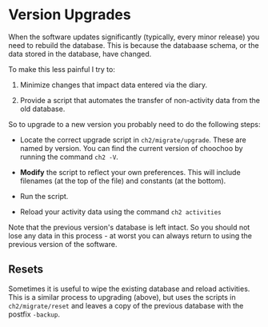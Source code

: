
# Version Upgrades

When the software updates significantly (typically, every minor
release) you need to rebuild the database.  This is because the
databaase schema, or the data stored in the database, have changed.

To make this less painful I try to:

 1. Minimize changes that impact data entered via the diary.

 2. Provide a script that automates the transfer of non-activity data
    from the old database.

So to upgrade to a new version you probably need to do the following
steps:

 * Locate the correct upgrade script in `ch2/migrate/upgrade`.  These
   are named by version.  You can find the current version of choochoo
   by running the command `ch2 -V`.

 * **Modify** the script to reflect your own preferences.  This will
   include filenames (at the top of the file) and constants (at the
   bottom).

 * Run the script.

 * Reload your activity data using the command `ch2 activities`

Note that the previous version's database is left intact.  So you
should not lose any data in this process - at worst you can always
return to using the previous version of the software.

## Resets

Sometimes it is useful to wipe the existing database and reload
activities.  This is a similar process to upgrading (above), but uses
the scripts in `ch2/migrate/reset` and leaves a copy of the previous
database with the postfix `-backup`.

